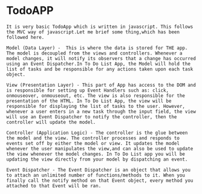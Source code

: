# TodoAPP
    It is very basic TodoApp which is written in javascript. This follows the MVC way of javascript.Let me brief some thing,which has been followed here.
    
    Model (Data Layer) -  This is where the data is stored for THE app. The model is decoupled from the views and controllers. Whenever a model changes, it will notify its observers that a change has occurred using an Event Dispatcher.In To Do List App, the Model will hold the list of tasks and be responsible for any actions taken upon each task object.

    View (Presentation Layer) - This part of App has access to the DOM and is responsible for setting up Event Handlers such as: click, onmouseover, onmouseout, etc. The view is also responsible for the presentation of the HTML. In To Do List App, the view will be responsible for displaying the list of tasks to the user. However, whenever a user enters in a new task through the input field, the view will use an Event Dispatcher to notify the controller, then the controller will update the model.

    Controller (Application Logic) - The controller is the glue between the model and the view. The controller processes and responds to events set off by either the model or view. It updates the model whenever the user manipulates the view,and can also be used to update the view whenever the model changes. In To Do List app you will be updating the view directly from your model by dispatching an event.

    Event Dispatcher - The Event Dispatcher is an object that allows you to attach an unlimited number of functions/methods to it. When you finally call the notify method on that Event object, every method you attached to that Event will be ran.
